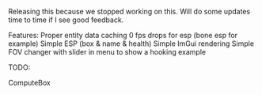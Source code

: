 Releasing this because we stopped working on this.
Will do some updates time to time if I see good feedback.

Features:
Proper entity data caching
0 fps drops for esp (bone esp for example)
Simple ESP (box & name & health)
Simple ImGui rendering
Simple FOV changer with slider in menu to show a hooking example

TODO:

ComputeBox
